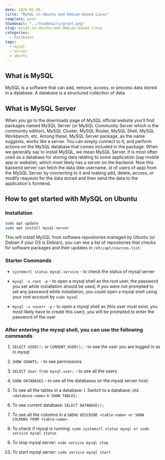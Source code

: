 ```yaml
---
date: 2020-01-06
title: "MySQL in Ubuntu and Debian-based Linux"
template: post
thumbnail: "../thumbnails/grunt.png"
slug: mysql-in-ubuntu-and-debian-based-linux
categories:
  - Databases
tags:
  - mysql
  - server
  - ubuntu
---
```


## What is MySQL

MySQL is a software that can add, remove, access, or process data stored in a database. A database is a structured collection of data.

## What is MySQL Server

When you go to the downloads page of MySQL official website you'll find packages named MySQL Server (or MySQL Community Server which is the community edition), MySQL Cluster, MySQL Router, MySQL Shell, MySQL Workbench, etc. Among these, MySQL Server package, as the name suggests, works like a server. You can simply connect to it, and perform actions on the MySQL database that comes included in the package. When we generally say to install MySQL, we mean MySQL Server. It is most often used as a database for storing data relating to some application (say mobile app or website), which most likely has a server on the backend. Now this backend server can fetch the data (like username, id of users of app) from the MySQL Server by connecting to it and making add, delete, access, or modify requests for the data stored and then send the data to the application's forntend.

## How to get started with MySQL on Ubuntu

### Installation

```bash
sudo apt update
sudo apt install mysql-server
```

This will install MySQL from software repositories managed by Ubuntu (or Debian if your OS is Debian), you can see a list of repositories that checks for software packages and their updates in `/etc/apt/sources.list`.

### Starter Commands

- `systemctl status mysql.service` - to check the status of mysql server

- `mysql -u root -p` - to open a mysql shell as the root user, the password you set while installation should be used, if you were not prompted to set any password while installation, you could open a mysql shell using your root account by `sudo mysql`

- `mysql -u <user> -p` - to open a mysql shell as <user> (this user must exist, you most likely have to create this user), you will be prompted to enter the password of the user

### After entering the mysql shell, you can use the following commands

1. `SELECT USER();` or `CURRENT_USER();` - to see the user you are logged in as in mysql

2. `SHOW GRANTS;` - to see permissions

3. `SELECT User from mysql.user;` - to see all the users

4. `SHOW DATABASES` - to see all the databases on the mysql server host:

5. To see all the tables in a database:
   i. Switch to a database: `USE <database-name>`
   ii. `SHOW TABLES;`

6. To see current database: `SELECT DATABASE();`

7. To see all the columns in a table: `DESCRIBE <table-name> or SHOW COLMUNS FROM <table-name>`

8. To check if mysql is running: `sudo systemctl status mysql or sudo service mysql status`

9. To stop mysql server: `sudo service mysql stop`

10. To start mysql server: `sudo service mysql start`
